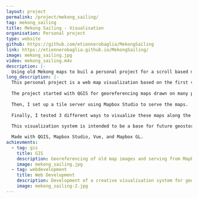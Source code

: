 ```yaml
---
layout: project
permalink: /project/mekong_sailing/
tag: mekong_sailing
title: Mekong Sailing - Visualisation
organisation: Personal project
type: website
github: https://github.com/etiennerobaglia/MekongSailing
link: https://etiennerobaglia.github.io/MekongSailing/
image: mekong_sailing.jpg
video: mekong_sailing.m4v
description: |-
  Using old Mekong maps to buil a personal project for a scroll based map visualization system. 
long_description: |-
  This personal project is a web map visualization based on the first version of the Siam-Lao border from [this website](http://sayasackp.free.fr/trace_frontiere_franco_siamoise_mekong.htm). 
  
  The project started with QGIS for georeferencing maps drawn on many pages of a book.
  
  Then, I set up a tile server using Mapbox Studio to serve the maps. 
  
  Finally, I tested 3 different ways to visualize these maps along the Mekong River using: auto scroll, manual scroll, and manual scroll with 2 maps side by side.
  
  This visualization system is intended to be a base for future geostories.

  Made with QGIS, Mapbox Studio, Vue, and Mapbox GL.
achievments:
  - tag: gis
    title: GIS
    description: Georeferencing of old map images and serving from Mapbox Studio.
    image: mekong_sailing.jpg
  - tag: webdevelopment
    title: Web Development
    description: Development of a creative visualisation system for geostories using Vue and Mapbox.
    image: mekong_sailing-2.jpg
---
```

